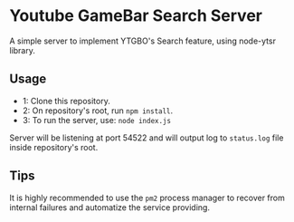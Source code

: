 # Youtube GameBar Search Server
A simple server to implement YTGBO's Search feature, using node-ytsr library.

## Usage
* 1: Clone this repository.  
* 2: On repository's root, run `npm install`.  
* 3: To run the server, use: `node index.js`  

Server will be listening at port 54522 and will output log to `status.log` file inside repository's root.

## Tips
It is highly recommended to use the `pm2` process manager to recover from internal failures and automatize the service providing.

